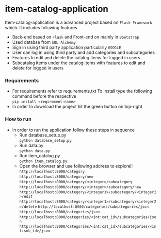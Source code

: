 # item-catalog-application
Item-catalog-application is a advanced project based on `Flask Framework` which. It includes following features
- Back-end based on `Flask` and Front-end on mainly in `Bootstrap`
- Used databse from `SQL Alchemy`
- Sign in using third party application particularly `GOOGLE`
- User can log in using third party and add categories and subcategories
- Features to edit and delete the catalog items for logged in users
- Subcatalog items under the catalog items with features to edit and delete for logged in users
### Requirements
- For requirements refer to requirements.txt
  To install type the following command before the respective\
  `pip install <reqirement-name>`
- In order to download the project hit the green button on top-right
### How to run
 - In order to run the application follow these steps in sequence
    - Run database_setup.py\
    `python database_setup.py`
    - Run data.py\
    `python data.py`
    - Run item_catalog.py\
    `python item_catalog.py`
    - Open the browser and use following address to explore!!\
    `http://localhost:8000/category`
    `http://localhost:8000/category/new`
    `http://localhost:8000/category/<integer>/subcategory`
    `http://localhost:8000/category/<integer>/subcategory/new`
    `http://localhost:8000/category/<integer1>/subcategory/<integer2>/edit`
    `http://localhost:8000/category/<integer1>/subcategory/<integer2>/delete`
    `http://localhost:8000/categories/subcategories/json`
    `http://localhost:8000/categories/json`
    `http://localhost:8000/categories/<int:cat_id>/subcategories/json`
    `http://localhost:8000/categories/<int:cat_id>/subcategories/<int:sub_id>/json`
